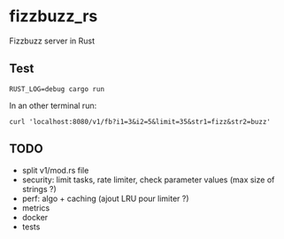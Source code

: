 # fizzbuzz_rs
Fizzbuzz server in Rust

## Test

```
RUST_LOG=debug cargo run
```

In an other terminal run:
```
curl 'localhost:8080/v1/fb?i1=3&i2=5&limit=35&str1=fizz&str2=buzz'
```

## TODO

- split v1/mod.rs file
- security: limit tasks, rate limiter, check parameter values (max size of strings ?)
- perf: algo + caching (ajout LRU pour limiter ?)
- metrics
- docker
- tests
